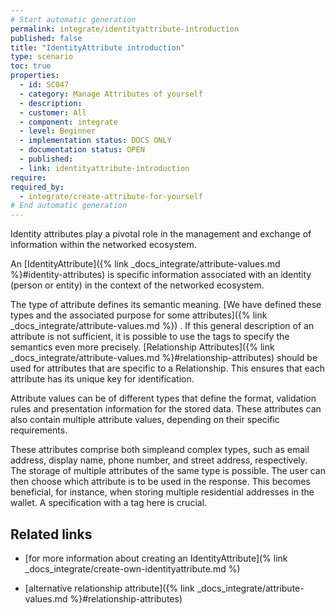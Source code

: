 ```yaml
---
# Start automatic generation
permalink: integrate/identityattribute-introduction
published: false
title: "IdentityAttribute introduction"
type: scenario
toc: true
properties:
  - id: SC047
  - category: Manage Attributes of yourself
  - description:
  - customer: All
  - component: integrate
  - level: Beginner
  - implementation status: DOCS ONLY
  - documentation status: OPEN
  - published:
  - link: identityattribute-introduction
require:
required_by:
  - integrate/create-attribute-for-yourself
# End automatic generation
---
```


Identity attributes play a pivotal role in the management and exchange of information within the networked ecosystem.

An [IdentityAttribute]({% link _docs_integrate/attribute-values.md %}#identity-attributes) is specific information associated with an identity (person or entity) in the context of the networked ecosystem.

The type of attribute defines its semantic meaning. [We have defined these types and the associated purpose for some attributes]({% link _docs_integrate/attribute-values.md %}) . If this general description of an attribute is not sufficient, it is possible to use the tags to specify the semantics even more precisely. [Relationship Attributes]({% link _docs_integrate/attribute-values.md %}#relationship-attributes) should be used for attributes that are specific to a Relationship. This ensures that each attribute has its unique key for identification.

Attribute values can be of different types that define the format, validation rules and presentation information for the stored data.
These attributes can also contain multiple attribute values, depending on their specific requirements.

These attributes comprise both simple<!-- TODO link: (% _docs_integrate/create-own-identityattribute.md %#Example 1: Create an own simple IdentityAttribute) -->and complex types<!-- TODO link: (% _docs_integrate/create-own-identityattribute.md %#Example 2: Create an own complex IdentityAttribute) -->, such as email address, display name, phone number, and street address, respectively.
The storage of multiple attributes of the same type is possible. The user can then choose which attribute is to be used in the response. This becomes beneficial, for instance, when storing multiple residential addresses in the wallet. A specification with a tag here is crucial.

## Related links

- [for more information about creating an IdentityAttribute](% link \_docs_integrate/create-own-identityattribute.md %)

- [alternative relationship attribute]({% link _docs_integrate/attribute-values.md %}#relationship-attributes)
